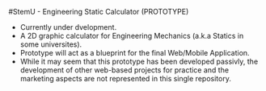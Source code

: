 #StemU - Engineering Static Calculator (PROTOTYPE)
- Currently under dvelopment.
- A 2D graphic calculator for Engineering Mechanics (a.k.a Statics in some universites).
- Prototype will act as a blueprint for the final Web/Mobile Application.
- While it may seem that this prototype has been developed passivly, the development of other web-based
	projects for practice and the marketing aspects are not represented in this single repository.